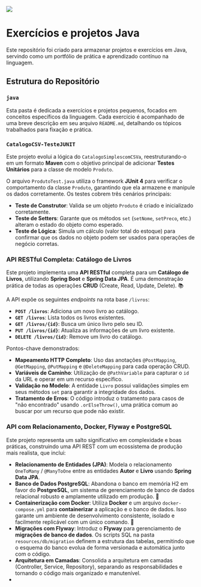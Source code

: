 <img src="src/ProjetosJava.png"></img>
# Exercícios e projetos Java

Este repositório foi criado para armazenar projetos e exercícios em Java, servindo como um portfólio de prática e aprendizado contínuo na linguagem.

## Estrutura do Repositório

### `java`

Esta pasta é dedicada a exercícios e projetos pequenos, focados em conceitos específicos da linguagem. Cada exercício é acompanhado de uma breve descrição em seu arquivo `README.md`, detalhando os tópicos trabalhados para fixação e prática.


### `CatalogoCSV-TesteJUNIT`

Este projeto evolui a lógica do `CatalogoSimplescomCSVa`, reestruturando-o em um formato **Maven** com o objetivo principal de adicionar **Testes Unitários** para a classe de modelo `Produto`. 

O arquivo `ProdutoTest.java` utiliza o framework **JUnit 4** para verificar o comportamento da classe `Produto`, garantindo que ela armazene e manipule os dados corretamente. Os testes cobrem três cenários principais:

* **Teste de Construtor**: Valida se um objeto `Produto` é criado e inicializado corretamente.
* **Teste de Setters**: Garante que os métodos `set` (`setNome`, `setPreco`, etc.) alteram o estado do objeto como esperado.
* **Teste de Lógica**: Simula um cálculo (valor total do estoque) para confirmar que os dados no objeto podem ser usados para operações de negócio corretas.

### API RESTful Completa: Catálogo de Livros

Este projeto implementa uma **API RESTful** completa para um **Catálogo de Livros**, utilizando **Spring Boot** e **Spring Data JPA**. É uma demonstração prática de todas as operações **CRUD** (Create, Read, Update, Delete). 📚

A API expõe os seguintes *endpoints* na rota base `/livros`:

* **`POST /livros`**: Adiciona um novo livro ao catálogo.
* **`GET /livros`**: Lista todos os livros existentes.
* **`GET /livros/{id}`**: Busca um único livro pelo seu ID.
* **`PUT /livros/{id}`**: Atualiza as informações de um livro existente.
* **`DELETE /livros/{id}`**: Remove um livro do catálogo.

Pontos-chave demonstrados:
* **Mapeamento HTTP Completo**: Uso das anotações `@PostMapping`, `@GetMapping`, `@PutMapping` e `@DeleteMapping` para cada operação CRUD.
* **Variáveis de Caminho**: Utilização de `@PathVariable` para capturar o `id` da URL e operar em um recurso específico.
* **Validação no Modelo**: A entidade `Livro` possui validações simples em seus métodos `set` para garantir a integridade dos dados.
* **Tratamento de Erros**: O código introduz o tratamento para casos de "não encontrado" usando `.orElseThrow()`, uma prática comum ao buscar por um recurso que pode não existir.

### API com Relacionamento, Docker, Flyway e PostgreSQL

Este projeto representa um salto significativo em complexidade e boas práticas, construindo uma API REST com um ecossistema de produção mais realista, que inclui:

* **Relacionamento de Entidades (JPA)**: Modela o relacionamento `OneToMany` / `@ManyToOne` entre as entidades **Autor** e **Livro** usando **Spring Data JPA**.
* **Banco de Dados PostgreSQL**: Abandona o banco em memória H2 em favor do **PostgreSQL**, um sistema de gerenciamento de banco de dados relacional robusto e amplamente utilizado em produção. 🐘
* **Containerização com Docker**: Utiliza **Docker** e um arquivo `docker-compose.yml` para **containerizar** a aplicação e o banco de dados. Isso garante um ambiente de desenvolvimento consistente, isolado e facilmente replicável com um único comando. 🐳
* **Migrações com Flyway**: Introduz o **Flyway** para gerenciamento de **migrações de banco de dados**. Os scripts SQL na pasta `resources/db/migration` definem a estrutura das tabelas, permitindo que o esquema do banco evolua de forma versionada e automática junto com o código.
* **Arquitetura em Camadas**: Consolida a arquitetura em camadas (Controller, Service, Repository), separando as responsabilidades e tornando o código mais organizado e manutenível.
* 
